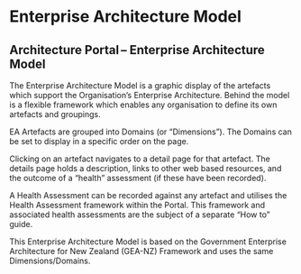 # Enterprise Architecture Model

## Architecture Portal – Enterprise Architecture Model

The Enterprise Architecture Model is a graphic display of the artefacts which support the Organisation’s Enterprise Architecture. Behind the model is a flexible framework which enables any organisation to define its own artefacts and groupings. 

EA Artefacts are grouped into Domains (or “Dimensions”). The Domains can be set to display in a specific order on the page. 

Clicking on an artefact navigates to a detail page for that artefact. The details page holds a description, links to other web based resources, and the outcome of a “health” assessment (if these have been recorded). 

A Health Assessment can be recorded against any artefact and utilises the Health Assessment framework within the Portal. This framework and associated health assessments are the subject of a separate “How to” guide. 

This Enterprise Architecture Model is based on the Government Enterprise Architecture for New Zealand (GEA-NZ) Framework and uses the same Dimensions/Domains. 